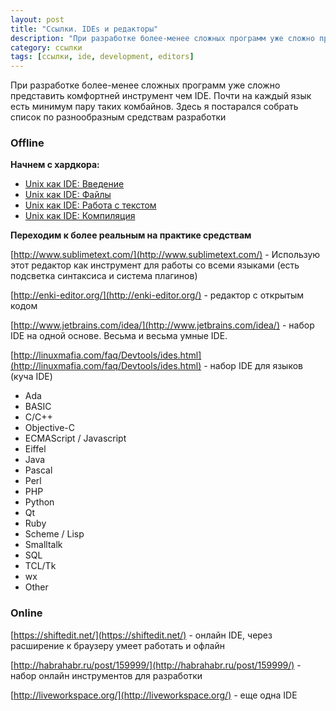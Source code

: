 ```yaml
---
layout: post
title: "Ссылки. IDEs и редакторы"
description: "При разработке более-менее сложных программ уже сложно представить комфортней инструмент чем IDE. Почти на каждый язык есть минимум пару таких комбайнов. Здесь я постарался собрать список по разнообразным средствам разработки"
category: ссылки
tags: [ссылки, ide, development, editors]
---
```




При разработке более-менее сложных программ уже сложно представить комфортней инструмент чем IDE. Почти на каждый язык есть минимум пару таких комбайнов. Здесь я постарался собрать список по разнообразным средствам разработки

<!--more-->

### Offline

**Начнем с хардкора:**

* [Unix как IDE: Введение](http://habrahabr.ru/post/150930/)
* [Unix как IDE: Файлы](http://habrahabr.ru/post/151064/)
* [Unix как IDE: Работа с текстом](http://habrahabr.ru/post/151128/)
* [Unix как IDE: Компиляция](http://habrahabr.ru/post/151314/)


**Переходим к более реальным на практике средствам**

[http://www.sublimetext.com/](http://www.sublimetext.com/) - Использую этот редактор как инструмент для работы со всеми языками (есть подсветка синтаксиса и система плагинов)

[http://enki-editor.org/](http://enki-editor.org/) - редактор с открытым кодом

[http://www.jetbrains.com/idea/](http://www.jetbrains.com/idea/) - набор IDE на одной основе. Весьма и весьма умные IDE.

[http://linuxmafia.com/faq/Devtools/ides.html](http://linuxmafia.com/faq/Devtools/ides.html) - набор IDE для языков (куча IDE)

* Ada
* BASIC
* C/C++
* Objective-C
* ECMAScript / Javascript
* Eiffel
* Java
* Pascal
* Perl
* PHP
* Python
* Qt
* Ruby
* Scheme / Lisp
* Smalltalk
* SQL
* TCL/Tk
* wx
* Other


### Online

[https://shiftedit.net/](https://shiftedit.net/) - онлайн IDE, через расширение к браузеру умеет работать и офлайн

[http://habrahabr.ru/post/159999/](http://habrahabr.ru/post/159999/) - набор онлайн инструментов для разработки

[http://liveworkspace.org/](http://liveworkspace.org/) - еще одна IDE